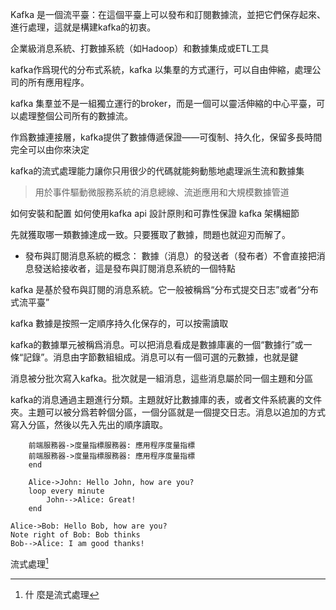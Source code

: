 Kafka 是一個流平臺：在這個平臺上可以發布和訂閱數據流，並把它們保存起來、進行處理，這就是構建kafka的初衷。

企業級消息系統、打數據系統（如Hadoop）和數據集成或ETL工具

kafka作爲現代的分布式系統，kafka 以集羣的方式運行，可以自由伸縮，處理公司的所有應用程序。

kafka 集羣並不是一組獨立運行的broker，而是一個可以靈活伸縮的中心平臺，可以處理整個公司所有的數據流。

作爲數據連接層，kafka提供了數據傳遞保證——可復制、持久化，保留多長時間完全可以由你來決定

kafka的流式處理能力讓你只用很少的代碼就能夠動態地處理派生流和數據集

> 用於事件驅動微服務系統的消息總線、流逝應用和大規模數據管道

如何安裝和配置
如何使用kafka api
設計原則和可靠性保證
kafka 架構細節

先就獲取哪一類數據達成一致。只要獲取了數據，問題也就迎刃而解了。

* 發布與訂閱消息系統的概念：
    數據（消息）的發送者（發布者）不會直接把消息發送給接收者，這是發布與訂閱消息系統的一個特點
    
kafka 是基於發布與訂閱的消息系統。它一般被稱爲“分布式提交日志”或者“分布式流平臺”

kafka 數據是按照一定順序持久化保存的，可以按需讀取

kafka的數據單元被稱爲消息。可以把消息看成是數據庫裏的一個“數據行”或一條“記錄”。消息由字節數組組成。消息可以有一個可選的元數據，也就是鍵


消息被分批次寫入kafka。批次就是一組消息，這些消息屬於同一個主題和分區

kafka的消息通過主題進行分類。主題就好比數據庫的表，或者文件系統裏的文件夾。主題可以被分爲若幹個分區，一個分區就是一個提交日志。消息以追加的方式寫入分區，然後以先入先出的順序讀取。

```sequence
    前端服務器->度量指標服務器: 應用程序度量指標
    前端服務器->度量指標服務器: 應用程序度量指標
    end
```

```sequence
    Alice->John: Hello John, how are you?
    loop every minute
        John-->Alice: Great!
    end
```

```seq
Alice->Bob: Hello Bob, how are you?
Note right of Bob: Bob thinks
Bob-->Alice: I am good thanks!
```



流式處理[^1]


[^1]:  什 麼是流式處理